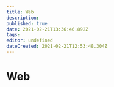 ```yaml
---
title: Web
description: 
published: true
date: 2021-02-21T13:36:46.892Z
tags: 
editor: undefined
dateCreated: 2021-02-21T12:53:48.304Z
---
```


# Web